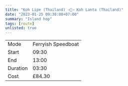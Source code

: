 ```yaml
---
title: "Koh Lipe (Thailand) ⇢🚤⇢ Koh Lanta (Thailand)"
date: "2023-01-25 09:30:00+07:00"
summary: "Island hop"
tags: [route]
unlisted: true
---
```


|  |   |
|---|---|
| Mode | Ferryish Speedboat  |
| Start | 09:30  |
| End | 13:00  |
| Duration | 03:30 |
| Cost | £84.30 |